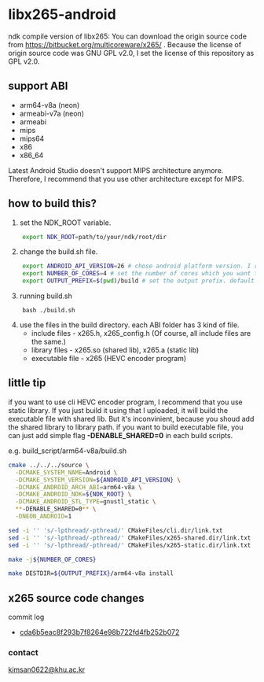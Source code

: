 # libx265-android
ndk compile version of libx265: You can download the origin source code from https://bitbucket.org/multicoreware/x265/ . Because the license of origin source code was GNU GPL v2.0, I set the license of this repository as GPL v2.0.

## support ABI

* arm64-v8a (neon)
* armeabi-v7a (neon)
* armeabi
* mips
* mips64
* x86
* x86_64

Latest Android Studio doesn't support MIPS architecture anymore. Therefore, I recommend that you use other architecture except for MIPS.

## how to build this?

1. set the NDK_ROOT variable.
```bash
    export NDK_ROOT=path/to/your/ndk/root/dir
```
2. change the build.sh file.
```bash
    export ANDROID_API_VERSION=26 # chose android platform version. I recommend a version higher than 21.
    export NUMBER_OF_CORES=4 # set the number of cores which you want to use for compile. it depends on CPU of your host computer.
    export OUTPUT_PREFIX=$(pwd)/build # set the output prefix. default directory is ./build
```
3. running build.sh
```shell
    bash ./build.sh
```
4. use the files in the build directory. each ABI folder has 3 kind of file.
    * include files - x265.h, x265_config.h (Of course, all include files are the same.)
    * library files - x265.so (shared lib), x265.a (static lib)
    * executable file - x265 (HEVC encoder program)

## little tip
if you want to use cli HEVC encoder program, I recommend that you use static library. If you just build it using that I uploaded, it will build the executable file with shared lib. But it's inconvinient, because you shoud add the shared library to library path. if you want to build executable file, you can just add simple flag **-DENABLE_SHARED=0** in each build scripts.

e.g.    build_script/arm64-v8a/build.sh
```bash
cmake ../../../source \
  -DCMAKE_SYSTEM_NAME=Android \
  -DCMAKE_SYSTEM_VERSION=${ANDROID_API_VERSION} \
  -DCMAKE_ANDROID_ARCH_ABI=arm64-v8a \
  -DCMAKE_ANDROID_NDK=${NDK_ROOT} \
  -DCMAKE_ANDROID_STL_TYPE=gnustl_static \
  **-DENABLE_SHARED=0** \
  -DNEON_ANDROID=1

sed -i '' 's/-lpthread/-pthread/' CMakeFiles/cli.dir/link.txt
sed -i '' 's/-lpthread/-pthread/' CMakeFiles/x265-shared.dir/link.txt
sed -i '' 's/-lpthread/-pthread/' CMakeFiles/x265-static.dir/link.txt

make -j${NUMBER_OF_CORES}

make DESTDIR=${OUTPUT_PREFIX}/arm64-v8a install
```

## x265 source code changes
commit log
* [cda6b5eac8f293b7f8264e98b722fd4fb252b072](https://github.com/kimsan0622/libx265-android/commit/cda6b5eac8f293b7f8264e98b722fd4fb252b072)

### contact
kimsan0622@khu.ac.kr
